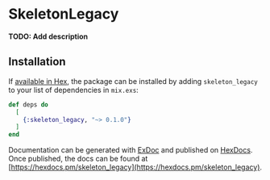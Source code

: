 # SkeletonLegacy

**TODO: Add description**

## Installation

If [available in Hex](https://hex.pm/docs/publish), the package can be installed
by adding `skeleton_legacy` to your list of dependencies in `mix.exs`:

```elixir
def deps do
  [
    {:skeleton_legacy, "~> 0.1.0"}
  ]
end
```

Documentation can be generated with [ExDoc](https://github.com/elixir-lang/ex_doc)
and published on [HexDocs](https://hexdocs.pm). Once published, the docs can
be found at [https://hexdocs.pm/skeleton_legacy](https://hexdocs.pm/skeleton_legacy).

